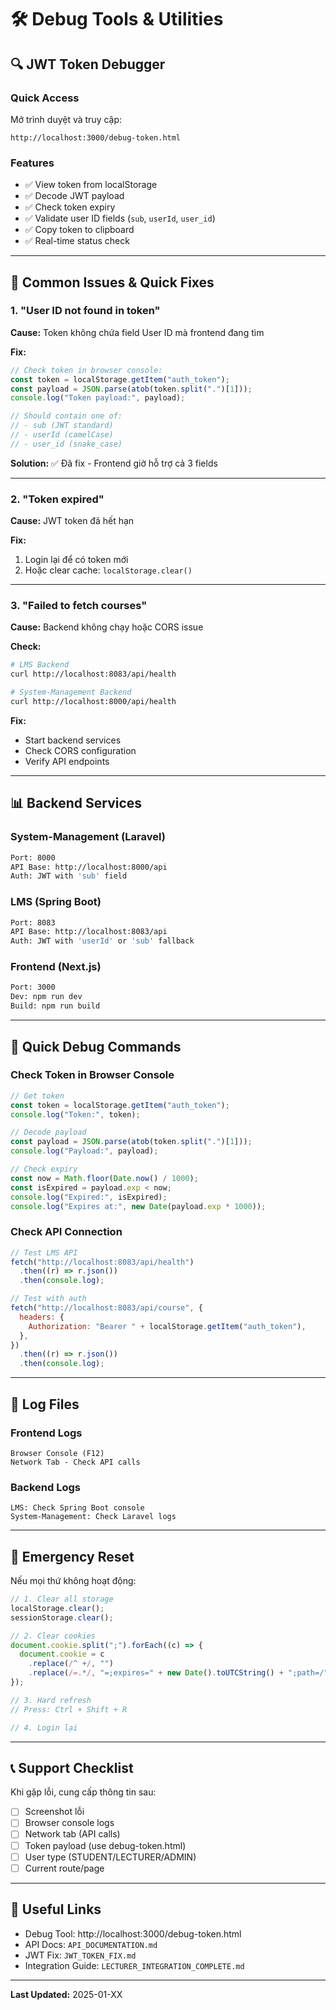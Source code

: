 # 🛠️ Debug Tools & Utilities

## 🔍 JWT Token Debugger

### Quick Access

Mở trình duyệt và truy cập:

```
http://localhost:3000/debug-token.html
```

### Features

- ✅ View token from localStorage
- ✅ Decode JWT payload
- ✅ Check token expiry
- ✅ Validate user ID fields (`sub`, `userId`, `user_id`)
- ✅ Copy token to clipboard
- ✅ Real-time status check

---

## 🐛 Common Issues & Quick Fixes

### 1. "User ID not found in token"

**Cause:** Token không chứa field User ID mà frontend đang tìm

**Fix:**

```javascript
// Check token in browser console:
const token = localStorage.getItem("auth_token");
const payload = JSON.parse(atob(token.split(".")[1]));
console.log("Token payload:", payload);

// Should contain one of:
// - sub (JWT standard)
// - userId (camelCase)
// - user_id (snake_case)
```

**Solution:** ✅ Đã fix - Frontend giờ hỗ trợ cả 3 fields

---

### 2. "Token expired"

**Cause:** JWT token đã hết hạn

**Fix:**

1. Login lại để có token mới
2. Hoặc clear cache: `localStorage.clear()`

---

### 3. "Failed to fetch courses"

**Cause:** Backend không chạy hoặc CORS issue

**Check:**

```bash
# LMS Backend
curl http://localhost:8083/api/health

# System-Management Backend
curl http://localhost:8000/api/health
```

**Fix:**

- Start backend services
- Check CORS configuration
- Verify API endpoints

---

## 📊 Backend Services

### System-Management (Laravel)

```bash
Port: 8000
API Base: http://localhost:8000/api
Auth: JWT with 'sub' field
```

### LMS (Spring Boot)

```bash
Port: 8083
API Base: http://localhost:8083/api
Auth: JWT with 'userId' or 'sub' fallback
```

### Frontend (Next.js)

```bash
Port: 3000
Dev: npm run dev
Build: npm run build
```

---

## 🔧 Quick Debug Commands

### Check Token in Browser Console

```javascript
// Get token
const token = localStorage.getItem("auth_token");
console.log("Token:", token);

// Decode payload
const payload = JSON.parse(atob(token.split(".")[1]));
console.log("Payload:", payload);

// Check expiry
const now = Math.floor(Date.now() / 1000);
const isExpired = payload.exp < now;
console.log("Expired:", isExpired);
console.log("Expires at:", new Date(payload.exp * 1000));
```

### Check API Connection

```javascript
// Test LMS API
fetch("http://localhost:8083/api/health")
  .then((r) => r.json())
  .then(console.log);

// Test with auth
fetch("http://localhost:8083/api/course", {
  headers: {
    Authorization: "Bearer " + localStorage.getItem("auth_token"),
  },
})
  .then((r) => r.json())
  .then(console.log);
```

---

## 📝 Log Files

### Frontend Logs

```
Browser Console (F12)
Network Tab - Check API calls
```

### Backend Logs

```
LMS: Check Spring Boot console
System-Management: Check Laravel logs
```

---

## 🚨 Emergency Reset

Nếu mọi thứ không hoạt động:

```javascript
// 1. Clear all storage
localStorage.clear();
sessionStorage.clear();

// 2. Clear cookies
document.cookie.split(";").forEach((c) => {
  document.cookie = c
    .replace(/^ +/, "")
    .replace(/=.*/, "=;expires=" + new Date().toUTCString() + ";path=/");
});

// 3. Hard refresh
// Press: Ctrl + Shift + R

// 4. Login lại
```

---

## 📞 Support Checklist

Khi gặp lỗi, cung cấp thông tin sau:

- [ ] Screenshot lỗi
- [ ] Browser console logs
- [ ] Network tab (API calls)
- [ ] Token payload (use debug-token.html)
- [ ] User type (STUDENT/LECTURER/ADMIN)
- [ ] Current route/page

---

## 🔗 Useful Links

- Debug Tool: http://localhost:3000/debug-token.html
- API Docs: `API_DOCUMENTATION.md`
- JWT Fix: `JWT_TOKEN_FIX.md`
- Integration Guide: `LECTURER_INTEGRATION_COMPLETE.md`

---

**Last Updated:** 2025-01-XX
